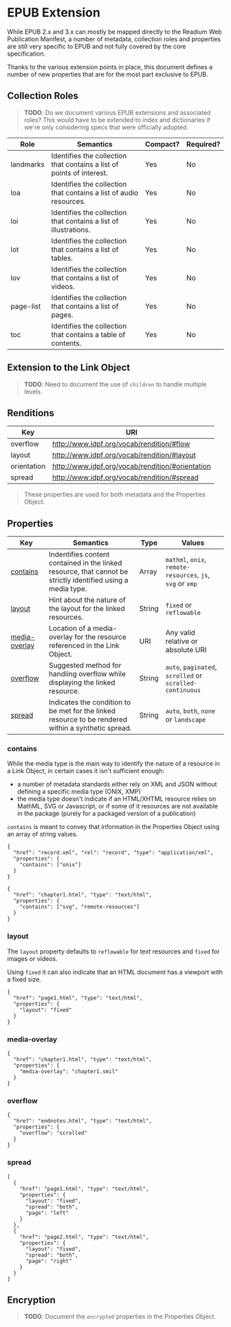 # EPUB Extension

While EPUB 2.x and 3.x can mostly be mapped directly to the Readium Web Publication Manifest, a number of metadata, collection roles and properties are still very specific to EPUB and not fully covered by the core specification.

Thanks to the various extension points in place, this document defines a number of new properties that are for the most part exclusive to EPUB.

## Collection Roles

> **TODO**: Do we document various EPUB extensions and associated roles? This would have to be extended to index and dictionaries if we're only considering specs that were officially adopted.

| Role  | Semantics | Compact? | Required? |
| ----- | --------- | -------- | --------- |
| landmarks  | Identifies the collection that contains a list of points of interest.  | Yes  | No  |
| loa  | Identifies the collection that contains a list of audio resources.  | Yes  | No  |
| loi  | Identifies the collection that contains a list of illustrations.  | Yes  | No  |
| lot  | Identifies the collection that contains a list of tables.  | Yes  | No  |
| lov  | Identifies the collection that contains a list of videos.  | Yes  | No  |
| page-list  | Identifies the collection that contains a list of pages.  | Yes  | No  |
| toc  | Identifies the collection that contains a table of contents. | Yes  | No  |

## Extension to the Link Object

> **TODO**: Need to document the use of `children` to handle multiple levels.

## Renditions

| Key  | URI |
| ---- | --- |
| overflow  | http://www.idpf.org/vocab/rendition/#flow |
| layout  | http://www.idpf.org/vocab/rendition/#layout |
| orientation  | http://www.idpf.org/vocab/rendition/#orientation |
| spread  | http://www.idpf.org/vocab/rendition/#spread |

> These properties are used for both metadata and the Properties Object.

## Properties

| Key   | Semantics | Type     | Values    | 
| ----- | --------- | -------- | --------- | 
| [contains](#contains)  | Indentifies content contained in the linked resource, that cannot be strictly identified using a media type.  | Array  | `mathml`, `onix`, `remote-resources`, `js`, `svg` or `xmp`  | 
| [layout](#layout)  | Hint about the nature of the layout for the linked resources.  | String  | `fixed` or `reflowable`  | 
| [media-overlay](#media-overlay)  | Location of a media-overlay for the resource referenced in the Link Object.  | URI  | Any valid relative or absolute URI  | 
| [overflow](#overflow)  | Suggested method for handling overflow while displaying the linked resource.  | String  | `auto`, `paginated`, `scrolled` or `scrolled-continuous`  | 
| [spread](#spread)  | Indicates the condition to be met for the linked resource to be rendered within a synthetic spread. | String  | `auto`, `both`, `none` or `landscape`  | 

### contains

While the media type is the main way to identify the nature of a resource in a Link Object, in certain cases it isn't sufficient enough:

* a number of metadata standards either rely on XML and JSON without defining a specific media type (ONIX, XMP)
* the media type doesn't indicate if an HTML/XHTML resource relies on MathML, SVG or Javascript, or if some of it resources are not available in the package (purely for a packaged version of a publication)

`contains` is meant to convey that information in the Properties Object using an array of string values.

```
{
  "href": "record.xml", "rel": "record", "type": "application/xml",
  "properties": {
    "contains": ["onix"]
  }
}
```

```
{
  "href": "chapter1.html", "type": "text/html",
  "properties": {
    "contains": ["svg", "remote-resources"]
  }
}
```

### layout

The `layout` property defaults to `reflowable` for text resources and `fixed` for images or videos.

Using `fixed` it can also indicate that an HTML document has a viewport with a fixed size.

```
{
  "href": "page1.html", "type": "text/html",
  "properties": {
    "layout": "fixed"
  }
}
```

### media-overlay

```
{
  "href": "chapter1.html", "type": "text/html",
  "properties": {
    "media-overlay": "chapter1.smil"
  }
}
```


### overflow

```
{
  "href": "endnotes.html", "type": "text/html",
  "properties": {
    "overflow": "scrolled"
  }
}
```


### spread


```
[
  {
    "href": "page1.html", "type": "text/html",
    "properties": {
      "layout": "fixed",
      "spread": "both",
      "page": "left"
    }
  },
  {
    "href": "page2.html", "type": "text/html",
    "properties": {
      "layout": "fixed",
      "spread": "both",
      "page": "right"
    }
  }
]
```


## Encryption

> **TODO**: Document the `encrypted` properties in the Properties Object.


